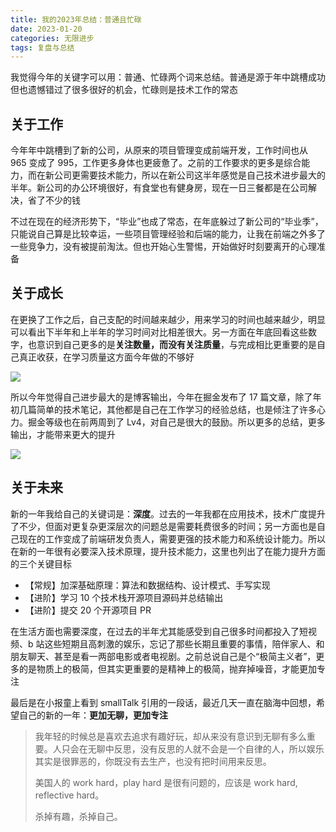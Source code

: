 ```yaml
---
title: 我的2023年总结：普通且忙碌
date: 2023-01-20
categories: 无限进步
tags: 复盘与总结
---
```


我觉得今年的关键字可以用：普通、忙碌两个词来总结。普通是源于年中跳槽成功但也遗憾错过了很多很好的机会，忙碌则是技术工作的常态

## 关于工作

今年年中跳槽到了新的公司，从原来的项目管理变成前端开发，工作时间也从 965 变成了 995，工作更多身体也更疲惫了。之前的工作要求的更多是综合能力，而在新公司更需要技术能力，所以在新公司这半年感觉是自己技术进步最大的半年。新公司的办公环境很好，有食堂也有健身房，现在一日三餐都是在公司解决，省了不少的钱

不过在现在的经济形势下，“毕业”也成了常态，在年底躲过了新公司的“毕业季”，只能说自己算是比较幸运，一些项目管理经验和后端的能力，让我在前端之外多了一些竞争力，没有被提前淘汰。但也开始心生警惕，开始做好时刻要离开的心理准备

## 关于成长

在更换了工作之后，自己支配的时间越来越少，用来学习的时间也越来越少，明显可以看出下半年和上半年的学习时间对比相差很大。另一方面在年底回看这些数字，也意识到自己更多的是**关注数量，而没有关注质量**，与完成相比更重要的是自己真正收获，在学习质量这方面今年做的不够好

![](https://p3-juejin.byteimg.com/tos-cn-i-k3u1fbpfcp/a33b026bcfa94194b8633d4968898c7f~tplv-k3u1fbpfcp-zoom-1.image)

所以今年觉得自己进步最大的是博客输出，今年在掘金发布了 17 篇文章，除了年初几篇简单的技术笔记，其他都是自己在工作学习的经验总结，也是倾注了许多心力。掘金等级也在前两周到了 Lv4，对自己是很大的鼓励。所以更多的总结，更多输出，才能带来更大的提升

![](https://p3-juejin.byteimg.com/tos-cn-i-k3u1fbpfcp/0b1ca02b493042dcb0a6008e2aa3be6d~tplv-k3u1fbpfcp-zoom-1.image)

## 关于未来

新的一年我给自己的关键词是：**深度**。过去的一年我都在应用技术，技术广度提升了不少，但面对更复杂更深层次的问题总是需要耗费很多的时间；另一方面也是自己现在的工作变成了前端研发负责人，需要更强的技术能力和系统设计能力。所以在新的一年很有必要深入技术原理，提升技术能力，这里也列出了在能力提升方面的三个关键目标

- 【常规】加深基础原理：算法和数据结构、设计模式、手写实现
- 【进阶】学习 10 个技术栈开源项目源码并总结输出
- 【进阶】提交 20 个开源项目 PR

在生活方面也需要深度，在过去的半年尤其能感受到自己很多时间都投入了短视频、b 站这些短期且高刺激的娱乐，忘记了那些长期且重要的事情，陪伴家人、和朋友聊天、甚至是看一两部电影或者电视剧。之前总说自己是个“极简主义者”，更多的是物质上的极简，但其实更重要的是精神上的极简，抛弃掉噪音，才能更加专注

最后是在小报童上看到 smallTalk 引用的一段话，最近几天一直在脑海中回想，希望自己的新的一年：**更加无聊，更加专注**

> 我年轻的时候总是喜欢去追求有趣好玩，却从来没有意识到无聊有多么重要。人只会在无聊中反思，没有反思的人就不会是一个自律的人，所以娱乐其实是很罪恶的，你既没有去生产，也没有把时间用来反思。
>
> 美国人的 work hard，play hard 是很有问题的，应该是 work hard, reflective hard。
>
> 杀掉有趣，杀掉自己。
